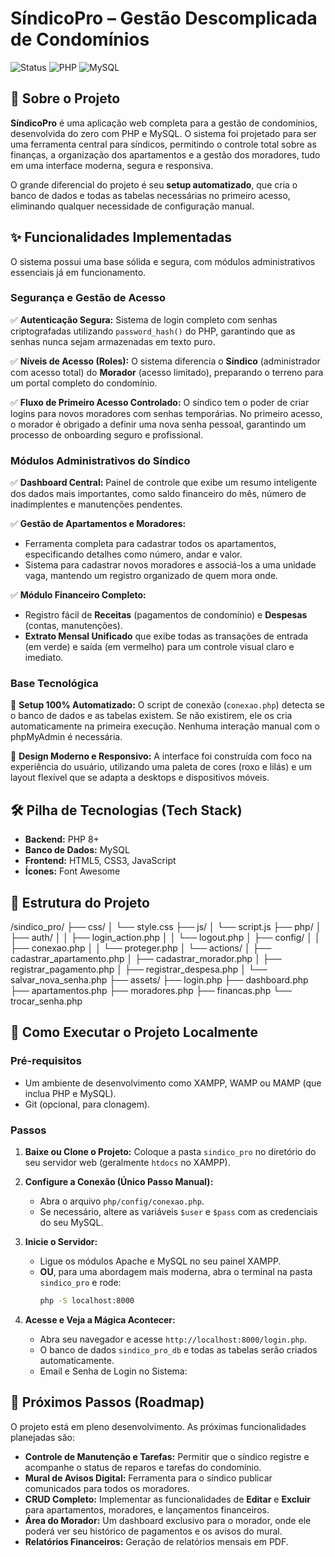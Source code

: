 # SíndicoPro – Gestão Descomplicada de Condomínios

![Status](https://img.shields.io/badge/status-em%20desenvolvimento-yellow)
![PHP](https://img.shields.io/badge/PHP-8.2%2B-8892BF?logo=php&logoColor=white)
![MySQL](https://img.shields.io/badge/MySQL-8.0%2B-4479A1?logo=mysql&logoColor=white)

## 📖 Sobre o Projeto

**SíndicoPro** é uma aplicação web completa para a gestão de condomínios, desenvolvida do zero com PHP e MySQL. O sistema foi projetado para ser uma ferramenta central para síndicos, permitindo o controle total sobre as finanças, a organização dos apartamentos e a gestão dos moradores, tudo em uma interface moderna, segura e responsiva.

O grande diferencial do projeto é seu **setup automatizado**, que cria o banco de dados e todas as tabelas necessárias no primeiro acesso, eliminando qualquer necessidade de configuração manual.

## ✨ Funcionalidades Implementadas

O sistema possui uma base sólida e segura, com módulos administrativos essenciais já em funcionamento.

### Segurança e Gestão de Acesso
✅ **Autenticação Segura:** Sistema de login completo com senhas criptografadas utilizando `password_hash()` do PHP, garantindo que as senhas nunca sejam armazenadas em texto puro.

✅ **Níveis de Acesso (Roles):** O sistema diferencia o **Síndico** (administrador com acesso total) do **Morador** (acesso limitado), preparando o terreno para um portal completo do condomínio.

✅ **Fluxo de Primeiro Acesso Controlado:** O síndico tem o poder de criar logins para novos moradores com senhas temporárias. No primeiro acesso, o morador é obrigado a definir uma nova senha pessoal, garantindo um processo de onboarding seguro e profissional.

### Módulos Administrativos do Síndico
✅ **Dashboard Central:** Painel de controle que exibe um resumo inteligente dos dados mais importantes, como saldo financeiro do mês, número de inadimplentes e manutenções pendentes.

✅ **Gestão de Apartamentos e Moradores:**
- Ferramenta completa para cadastrar todos os apartamentos, especificando detalhes como número, andar e valor.
- Sistema para cadastrar novos moradores e associá-los a uma unidade vaga, mantendo um registro organizado de quem mora onde.

✅ **Módulo Financeiro Completo:**
- Registro fácil de **Receitas** (pagamentos de condomínio) e **Despesas** (contas, manutenções).
- **Extrato Mensal Unificado** que exibe todas as transações de entrada (em verde) e saída (em vermelho) para um controle visual claro e imediato.

### Base Tecnológica
🚀 **Setup 100% Automatizado:** O script de conexão (`conexao.php`) detecta se o banco de dados e as tabelas existem. Se não existirem, ele os cria automaticamente na primeira execução. Nenhuma interação manual com o phpMyAdmin é necessária.

📱 **Design Moderno e Responsivo:** A interface foi construída com foco na experiência do usuário, utilizando uma paleta de cores (roxo e lilás) e um layout flexível que se adapta a desktops e dispositivos móveis.

## 🛠️ Pilha de Tecnologias (Tech Stack)

- **Backend:** PHP 8+
- **Banco de Dados:** MySQL
- **Frontend:** HTML5, CSS3, JavaScript
- **Ícones:** Font Awesome

## 📁 Estrutura do Projeto

/sindico_pro/
├── css/
│   └── style.css
├── js/
│   └── script.js
├── php/
│   ├── auth/
│   │   ├── login_action.php
│   │   └── logout.php
│   ├── config/
│   │   ├── conexao.php
│   │   └── proteger.php
│   └── actions/
│       ├── cadastrar_apartamento.php
│       ├── cadastrar_morador.php
│       ├── registrar_pagamento.php
│       ├── registrar_despesa.php
│       └── salvar_nova_senha.php
├── assets/
├── login.php
├── dashboard.php
├── apartamentos.php
├── moradores.php
├── financas.php
└── trocar_senha.php


## 🚀 Como Executar o Projeto Localmente

### Pré-requisitos
- Um ambiente de desenvolvimento como XAMPP, WAMP ou MAMP (que inclua PHP e MySQL).
- Git (opcional, para clonagem).

### Passos
1.  **Baixe ou Clone o Projeto:** Coloque a pasta `sindico_pro` no diretório do seu servidor web (geralmente `htdocs` no XAMPP).

2.  **Configure a Conexão (Único Passo Manual):**
    - Abra o arquivo `php/config/conexao.php`.
    - Se necessário, altere as variáveis `$user` e `$pass` com as credenciais do seu MySQL.

3.  **Inicie o Servidor:**
    - Ligue os módulos Apache e MySQL no seu painel XAMPP.
    - **OU**, para uma abordagem mais moderna, abra o terminal na pasta `sindico_pro` e rode:
      ```bash
      php -S localhost:8000
      ```

4.  **Acesse e Veja a Mágica Acontecer:**
    - Abra seu navegador e acesse `http://localhost:8000/login.php`.
    - O banco de dados `sindico_pro_db` e todas as tabelas serão criados automaticamente.
    - Email e Senha de Login no Sistema: 

## 🔮 Próximos Passos (Roadmap)

O projeto está em pleno desenvolvimento. As próximas funcionalidades planejadas são:

- **Controle de Manutenção e Tarefas:** Permitir que o síndico registre e acompanhe o status de reparos e tarefas do condomínio.
- **Mural de Avisos Digital:** Ferramenta para o síndico publicar comunicados para todos os moradores.
- **CRUD Completo:** Implementar as funcionalidades de **Editar** e **Excluir** para apartamentos, moradores, e lançamentos financeiros.
- **Área do Morador:** Um dashboard exclusivo para o morador, onde ele poderá ver seu histórico de pagamentos e os avisos do mural.
- **Relatórios Financeiros:** Geração de relatórios mensais em PDF.